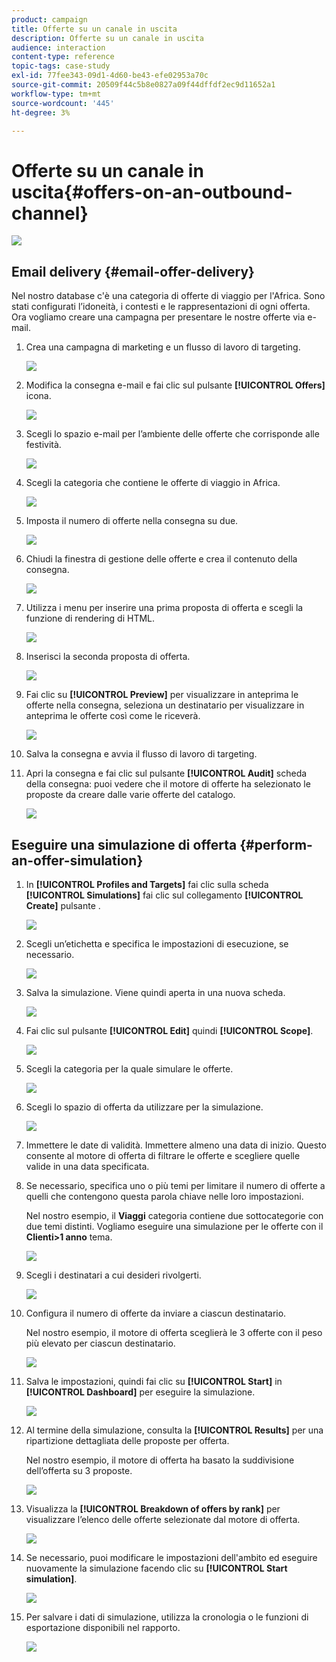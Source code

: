 ```yaml
---
product: campaign
title: Offerte su un canale in uscita
description: Offerte su un canale in uscita
audience: interaction
content-type: reference
topic-tags: case-study
exl-id: 77fee343-09d1-4d60-be43-efe02953a70c
source-git-commit: 20509f44c5b8e0827a09f44dffdf2ec9d11652a1
workflow-type: tm+mt
source-wordcount: '445'
ht-degree: 3%

---
```


# Offerte su un canale in uscita{#offers-on-an-outbound-channel}

![](../../assets/v7-only.svg)

## Email delivery {#email-offer-delivery}

Nel nostro database c&#39;è una categoria di offerte di viaggio per l&#39;Africa. Sono stati configurati l’idoneità, i contesti e le rappresentazioni di ogni offerta. Ora vogliamo creare una campagna per presentare le nostre offerte via e-mail.

1. Crea una campagna di marketing e un flusso di lavoro di targeting.

   ![](assets/offer_delivery_example_001.png)

1. Modifica la consegna e-mail e fai clic sul pulsante **[!UICONTROL Offers]** icona.

   ![](assets/offer_delivery_example_002.png)

1. Scegli lo spazio e-mail per l’ambiente delle offerte che corrisponde alle festività.

   ![](assets/offer_delivery_example_003.png)

1. Scegli la categoria che contiene le offerte di viaggio in Africa.

   ![](assets/offer_delivery_example_004.png)

1. Imposta il numero di offerte nella consegna su due.

   ![](assets/offer_delivery_example_005.png)

1. Chiudi la finestra di gestione delle offerte e crea il contenuto della consegna.

   ![](assets/offer_delivery_example_006.png)

1. Utilizza i menu per inserire una prima proposta di offerta e scegli la funzione di rendering di HTML.

   ![](assets/offer_delivery_example_007.png)

1. Inserisci la seconda proposta di offerta.

   ![](assets/offer_delivery_example_008.png)

1. Fai clic su **[!UICONTROL Preview]** per visualizzare in anteprima le offerte nella consegna, seleziona un destinatario per visualizzare in anteprima le offerte così come le riceverà.

   ![](assets/offer_delivery_example_009.png)

1. Salva la consegna e avvia il flusso di lavoro di targeting.
1. Apri la consegna e fai clic sul pulsante **[!UICONTROL Audit]** scheda della consegna: puoi vedere che il motore di offerte ha selezionato le proposte da creare dalle varie offerte del catalogo.

   ![](assets/offer_delivery_example_010.png)

## Eseguire una simulazione di offerta {#perform-an-offer-simulation}

1. In **[!UICONTROL Profiles and Targets]** fai clic sulla scheda **[!UICONTROL Simulations]** fai clic sul collegamento **[!UICONTROL Create]** pulsante .

   ![](assets/offer_simulation_001.png)

1. Scegli un’etichetta e specifica le impostazioni di esecuzione, se necessario.

   ![](assets/offer_simulation_example_002.png)

1. Salva la simulazione. Viene quindi aperta in una nuova scheda.

   ![](assets/offer_simulation_example_003.png)

1. Fai clic sul pulsante **[!UICONTROL Edit]** quindi **[!UICONTROL Scope]**.

   ![](assets/offer_simulation_example_004.png)

1. Scegli la categoria per la quale simulare le offerte.

   ![](assets/offer_simulation_example_005.png)

1. Scegli lo spazio di offerta da utilizzare per la simulazione.

   ![](assets/offer_simulation_example_006.png)

1. Immettere le date di validità. Immettere almeno una data di inizio. Questo consente al motore di offerta di filtrare le offerte e scegliere quelle valide in una data specificata.
1. Se necessario, specifica uno o più temi per limitare il numero di offerte a quelli che contengono questa parola chiave nelle loro impostazioni.

   Nel nostro esempio, il **Viaggi** categoria contiene due sottocategorie con due temi distinti. Vogliamo eseguire una simulazione per le offerte con il **Clienti>1 anno** tema.

   ![](assets/offer_simulation_example_007.png)

1. Scegli i destinatari a cui desideri rivolgerti.

   ![](assets/offer_simulation_example_008.png)

1. Configura il numero di offerte da inviare a ciascun destinatario.

   Nel nostro esempio, il motore di offerta sceglierà le 3 offerte con il peso più elevato per ciascun destinatario.

   ![](assets/offer_simulation_example_009.png)

1. Salva le impostazioni, quindi fai clic su **[!UICONTROL Start]** in **[!UICONTROL Dashboard]** per eseguire la simulazione.

   ![](assets/offer_simulation_example_010.png)

1. Al termine della simulazione, consulta la **[!UICONTROL Results]** per una ripartizione dettagliata delle proposte per offerta.

   Nel nostro esempio, il motore di offerta ha basato la suddivisione dell’offerta su 3 proposte.

   ![](assets/offer_simulation_example_011.png)

1. Visualizza la **[!UICONTROL Breakdown of offers by rank]** per visualizzare l’elenco delle offerte selezionate dal motore di offerta.

   ![](assets/offer_simulation_example_012.png)

1. Se necessario, puoi modificare le impostazioni dell&#39;ambito ed eseguire nuovamente la simulazione facendo clic su **[!UICONTROL Start simulation]**.

   ![](assets/offer_simulation_example_010.png)

1. Per salvare i dati di simulazione, utilizza la cronologia o le funzioni di esportazione disponibili nel rapporto.

   ![](assets/offer_simulation_example_013.png)

